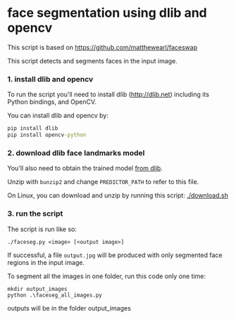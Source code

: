 # face segmentation using dlib and opencv

This script is based on https://github.com/matthewearl/faceswap

This script detects and segments faces in the input image. 

### 1. install dlib and opencv
To run the script you'll need to install dlib (http://dlib.net) including its
Python bindings, and OpenCV.

You can install dlib and opencv by:
```cmd
pip install dlib
pip install opencv-python
```

### 2. download dlib face landmarks model
You'll also need to obtain the trained model [from
dlib](http://dlib.net/files/shape_predictor_68_face_landmarks.dat.bz2).

Unzip with `bunzip2` and change `PREDICTOR_PATH` to refer to this file. 

On Linux, you can download and unzip by running this script: [./download.sh](./download.sh)

### 3. run the script
The script is run like so:

    ./faceseg.py <image> [<output image>]

If successful, a file `output.jpg` will be produced with only segmented face regions in the input image.

To segment all the images in one folder, run this code only one time:

    mkdir output_images
    python .\faceseg_all_images.py

outputs will be in the folder output_images  

